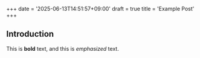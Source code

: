 +++
date = '2025-06-13T14:51:57+09:00'
draft = true
title = 'Example Post'
+++

## Introduction

This is **bold** text, and this is _emphasized_ text.
